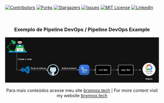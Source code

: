 [![Contributors][contributors-shield]][contributors-url]
[![Forks][forks-shield]][forks-url]
[![Stargazers][stars-shield]][stars-url]
[![Issues][issues-shield]][issues-url]
[![MIT License][license-shield]][license-url]
[![LinkedIn][linkedin-shield]][linkedin-url]

<br/>
<h3 align="center">Exemplo de Pipeline DevOps / Pipeline DevOps Example</h3>
<div align="center">
    <img src="/static/imgs/pipeline_devops.jpg" alt="Pipeline">
</div>

<p align="center">Para mais conteúdos acesse meu site <a href="https://brxnnox.tech">brxnnox.tech</a> | For more content visit my website <a href="https://brxnnox.tech">brxnnox.tech</a></p>

[contributors-shield]: https://img.shields.io/github/contributors/brunnox/devops_pipeline.svg?style=for-the-badge
[contributors-url]: https://github.com/brunnox/devops_pipeline/graphs/contributors
[forks-shield]: https://img.shields.io/github/forks/brunnox/devops_pipeline.svg?style=for-the-badge
[forks-url]: https://github.com/brunnox/devops_pipeline/network/members
[stars-shield]: https://img.shields.io/github/stars/brunnox/devops_pipeline.svg?style=for-the-badge
[stars-url]: https://github.com/brunnox/devops_pipeline/stargazers
[issues-shield]: https://img.shields.io/github/issues/brunnox/devops_pipeline.svg?style=for-the-badge
[issues-url]: https://github.com/brunnox/devops_pipeline/issues
[license-shield]: https://img.shields.io/github/license/brunnox/devops_pipeline.svg?style=for-the-badge
[license-url]: https://github.com/brunnox/devops_pipeline/blob/master/LICENSE
[linkedin-shield]: https://img.shields.io/badge/-LinkedIn-black.svg?style=for-the-badge&logo=linkedin&colorB=555
[linkedin-url]: https://linkedin.com/in/brunnox